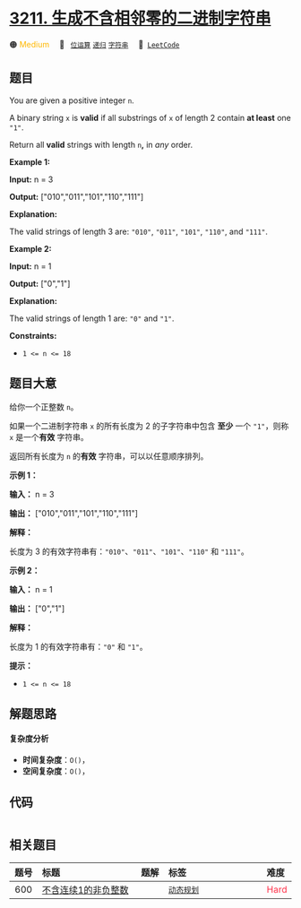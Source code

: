 # [3211. 生成不含相邻零的二进制字符串](https://leetcode.com/problems/generate-binary-strings-without-adjacent-zeros)

🟠 <font color=#ffb800>Medium</font>&emsp; 🔖&ensp; [`位运算`](/outline/tag/bit-manipulation.md) [`递归`](/outline/tag/recursion.md) [`字符串`](/outline/tag/string.md)&emsp; 🔗&ensp;[`LeetCode`](https://leetcode.com/problems/generate-binary-strings-without-adjacent-zeros)

## 题目

You are given a positive integer `n`.

A binary string `x` is **valid** if all substrings of `x` of length 2 contain
**at least** one `"1"`.

Return all **valid** strings with length `n`**,** in _any_ order.



**Example 1:**

**Input:** n = 3

**Output:** ["010","011","101","110","111"]

**Explanation:**

The valid strings of length 3 are: `"010"`, `"011"`, `"101"`, `"110"`, and
`"111"`.

**Example 2:**

**Input:** n = 1

**Output:** ["0","1"]

**Explanation:**

The valid strings of length 1 are: `"0"` and `"1"`.



**Constraints:**

  * `1 <= n <= 18`


## 题目大意

给你一个正整数 `n`。

如果一个二进制字符串 `x` 的所有长度为 2 的子字符串中包含 **至少** 一个 `"1"`，则称 `x` 是一个**有效** 字符串。

返回所有长度为 `n` 的**有效** 字符串，可以以任意顺序排列。



**示例 1：**

**输入：** n = 3

**输出：** ["010","011","101","110","111"]

**解释：**

长度为 3 的有效字符串有：`"010"`、`"011"`、`"101"`、`"110"` 和 `"111"`。

**示例 2：**

**输入：** n = 1

**输出：** ["0","1"]

**解释：**

长度为 1 的有效字符串有：`"0"` 和 `"1"`。



**提示：**

  * `1 <= n <= 18`


## 解题思路

#### 复杂度分析

- **时间复杂度**：`O()`，
- **空间复杂度**：`O()`，

## 代码

```javascript

```

## 相关题目

<!-- prettier-ignore -->
| 题号 | 标题 | 题解 | 标签 | 难度 |
| :------: | :------ | :------: | :------ | :------ |
| 600 | [不含连续1的非负整数](https://leetcode.com/problems/non-negative-integers-without-consecutive-ones) |  |  [`动态规划`](/outline/tag/dynamic-programming.md) | <font color=#ff334b>Hard</font> |

<style>
.blue {
    background-color: #096dd9;
    padding: 0.25rem 0.5rem;
    margin: 0;
    font-size: 0.85em;
    border-radius: 3px;
    color: white;
    font-weight: 500;
}
table th:first-of-type { width: 10%; }
table th:nth-of-type(2) { width: 35%; }
table th:nth-of-type(3) { width: 10%; }
table th:nth-of-type(4) { width: 35%; }
table th:nth-of-type(5) { width: 10%; }
</style>
